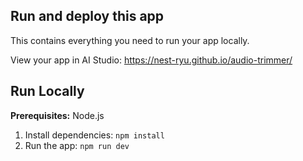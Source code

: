 
## Run and deploy this app

This contains everything you need to run your app locally.

View your app in AI Studio: 
https://nest-ryu.github.io/audio-trimmer/


## Run Locally

**Prerequisites:**  Node.js

1. Install dependencies:
   `npm install`
2. Run the app:
   `npm run dev`
